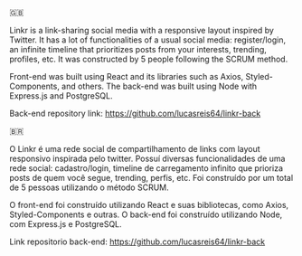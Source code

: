🇬🇧

Linkr is a link-sharing social media with a responsive layout inspired by Twitter. It has a lot of functionalities of a usual social media: register/login, an infinite timeline that prioritizes posts from your interests, trending, profiles, etc. It was constructed by 5 people following the SCRUM method.

Front-end was built using React and its libraries such as Axios, Styled-Components, and others.
The back-end was built using Node with Express.js and PostgreSQL.

Back-end repository link: https://github.com/lucasreis64/linkr-back

🇧🇷

O Linkr é uma rede social de compartilhamento de links com layout responsivo inspirada pelo twitter. Possuí diversas funcionalidades de uma rede social: cadastro/login, timeline de carregamento infinito que prioriza posts de quem você segue, trending, perfis, etc. Foi construído por um total de 5 pessoas utilizando o método SCRUM. 

O front-end foi construído utilizando React e suas bibliotecas, como Axios, Styled-Components e outras.
O back-end foi construído utilizando Node, com Express.js e PostgreSQL.

Link repositorio back-end: https://github.com/lucasreis64/linkr-back
